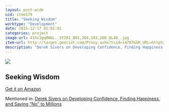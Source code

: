 ```yaml
---
layout: post-wide
uid: item179
title: "Seeking Wisdom"
worktype: "Development"
date: 2015-12-17 01:01:01
categories: project
image-url: 41hs3gqRWbL._SY291_BO1,204,203,200_QL40_.jpg
item-url: http://target.georiot.com/Proxy.ashx?tsid=14707&GR_URL=http%3A%2F%2Fwww.amazon.com%2FSeeking-Wisdom-Darwin-Munger-Edition%2Fdp%2F1578644283%2F
description: "Derek Sivers on Developing Confidence, Finding Happiness, and Saying “No” to Millions"
---
```

<a href="http://target.georiot.com/Proxy.ashx?tsid=14707&GR_URL=http%3A%2F%2Fwww.amazon.com%2FSeeking-Wisdom-Darwin-Munger-Edition%2Fdp%2F1578644283%2F" target="blank"><img src="../../../../img/thumbs/41hs3gqRWbL._SY291_BO1,204,203,200_QL40_.jpg" class="prod-img"></a>
<h2>Seeking Wisdom</h2>
<p><a href="http://target.georiot.com/Proxy.ashx?tsid=14707&GR_URL=http%3A%2F%2Fwww.amazon.com%2FSeeking-Wisdom-Darwin-Munger-Edition%2Fdp%2F1578644283%2F" target="blank">Get it on Amazon</a><p>
<p>Mentioned in: <a href="http://fourhourworkweek.com/2015/12/14/derek-sivers-on-developing-confidence-finding-happiness-and-saying-no-to-millions/" target="blank">Derek Sivers on Developing Confidence, Finding Happiness, and Saying “No” to Millions</a></p>
